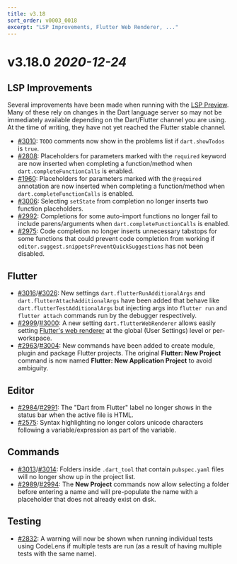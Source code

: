 ```yaml
---
title: v3.18
sort_order: v0003_0018
excerpt: "LSP Improvements, Flutter Web Renderer, ..."
---
```


# v3.18.0 *2020-12-24*

## LSP Improvements

Several improvements have been made when running with the [LSP Preview](/releases/v3-16/#language-server-protocol-preview). Many of these rely on changes in the Dart language server so may not be immediately available depending on the Dart/Flutter channel you are using. At the time of writing, they have not yet reached the Flutter stable channel.

- [#3010](https://github.com/Dart-Code/Dart-Code/issues/3010): `TODO` comments now show in the problems list if `dart.showTodos` is `true`.
- [#2808](https://github.com/Dart-Code/Dart-Code/issues/2808): Placeholders for parameters marked with the `required` keyword are now inserted when completing a function/method when `dart.completeFunctionCalls` is enabled.
- [#1960](https://github.com/Dart-Code/Dart-Code/issues/1960): Placeholders for parameters marked with the `@required` annotation are now inserted when completing a function/method when `dart.completeFunctionCalls` is enabled.
- [#3006](https://github.com/Dart-Code/Dart-Code/issues/3006): Selecting `setState` from completion no longer inserts two function placeholders.
- [#2992](https://github.com/Dart-Code/Dart-Code/issues/2992): Completions for some auto-import functions no longer fail to include parens/arguments when `dart.completeFunctionCalls` is enabled.
- [#2975](https://github.com/Dart-Code/Dart-Code/issues/2975): Code completion no longer inserts unnecessary tabstops for some functions that could prevent code completion from working if `editor.suggest.snippetsPreventQuickSuggestions` has not been disabled.

## Flutter

- [#3016](https://github.com/Dart-Code/Dart-Code/issues/3016)/[#3026](https://github.com/Dart-Code/Dart-Code/issues/3026): New settings `dart.flutterRunAdditionalArgs` and `dart.flutterAttachAdditionalArgs` have been added that behave like `dart.flutterTestAdditionalArgs` but injecting args into `flutter run` and `flutter attach` commands run by the debugger respectively.
- [#2999](https://github.com/Dart-Code/Dart-Code/issues/2999)/[#3000](https://github.com/Dart-Code/Dart-Code/issues/3000): A new setting `dart.flutterWebRenderer` allows easily setting [Flutter's web renderer](https://flutter.dev/docs/development/tools/web-renderers) at the global (User Settings) level or per-workspace.
- [#2963](https://github.com/Dart-Code/Dart-Code/issues/2963)/[#3004](https://github.com/Dart-Code/Dart-Code/issues/3004): New commands have been added to create module, plugin and package Flutter projects. The original **Flutter: New Project** command is now named **Flutter: New Application Project** to avoid ambiguity.

## Editor

- [#2984](https://github.com/Dart-Code/Dart-Code/issues/2984)/[#2991](https://github.com/Dart-Code/Dart-Code/issues/2991): The "Dart from Flutter" label no longer shows in the status bar when the active file is HTML.
- [#2575](https://github.com/Dart-Code/Dart-Code/issues/2575): Syntax highlighting no longer colors unicode characters following a variable/expression as part of the variable.

## Commands

- [#3013](https://github.com/Dart-Code/Dart-Code/issues/3013)/[#3014](https://github.com/Dart-Code/Dart-Code/issues/3014): Folders inside `.dart_tool` that contain `pubspec.yaml` files will no longer show up in the project list.
- [#2989](https://github.com/Dart-Code/Dart-Code/issues/2989)/[#2994](https://github.com/Dart-Code/Dart-Code/issues/2994): The **New Project** commands now allow selecting a folder before entering a name and will pre-populate the name with a placeholder that does not already exist on disk.

## Testing

- [#2832](https://github.com/Dart-Code/Dart-Code/issues/2832): A warning will now be shown when running individual tests using CodeLens if multiple tests are run (as a result of having multiple tests with the same name).

